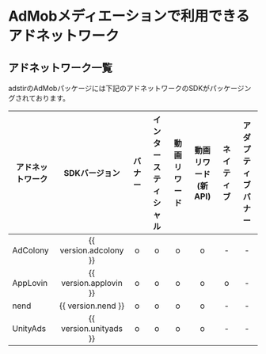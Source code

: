 # AdMobメディエーションで利用できるアドネットワーク

## アドネットワーク一覧
adstirのAdMobパッケージには下記のアドネットワークのSDKがパッケージングされております。

アドネットワーク|SDKバージョン|バナー|インタースティシャル|動画リワード|動画リワード(新API)|ネイティブ|アダプティブバナー
---| :-: |:-:|:-:|:-:|:-:|:-:|:-:
AdColony|{{ version.adcolony }}| o | o | o | o | - | -
AppLovin|{{ version.applovin }}| o | o | o | o | o | -
nend    |{{ version.nend     }}| o | o | o | o | - | -
UnityAds|{{ version.unityads }}| o | o | o | o | - | -

